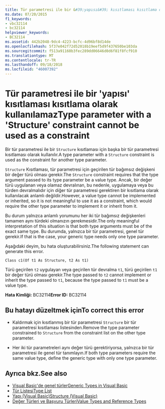 ```yaml
---
title: Tür parametresi ile bir &#39;yapısı&#39; kısıtlaması kısıtlama olarak kullanılamaz
ms.date: 07/20/2015
f1_keywords:
- vbc32114
- bc32114
helpviewer_keywords:
- BC32114
ms.assetid: 442b2048-9dc4-4223-bcfc-4d96bf8d14de
ms.openlocfilehash: 5f37e042f72d52018b19eef5d9f437650be103da
ms.sourcegitcommit: f513a91160b3fec289dd06646d0d6f81f8fcf910
ms.translationtype: MT
ms.contentlocale: tr-TR
ms.lasthandoff: 09/18/2018
ms.locfileid: "46007392"
---
```

# <a name="type-parameter-with-a-39structure39-constraint-cannot-be-used-as-a-constraint"></a><span data-ttu-id="577b6-102">Tür parametresi ile bir &#39;yapısı&#39; kısıtlaması kısıtlama olarak kullanılamaz</span><span class="sxs-lookup"><span data-stu-id="577b6-102">Type parameter with a &#39;Structure&#39; constraint cannot be used as a constraint</span></span>
<span data-ttu-id="577b6-103">Bir tür parametresi ile bir `Structure` kısıtlaması için başka bir tür parametresi kısıtlaması olarak kullanılır.</span><span class="sxs-lookup"><span data-stu-id="577b6-103">A type parameter with a `Structure` constraint is used as the constraint for another type parameter.</span></span>  
  
 <span data-ttu-id="577b6-104">`Structure` Kısıtlaması, tür parametresi için geçirilen tür bağımsız değişkeni bir değer türü olması gerekir.</span><span class="sxs-lookup"><span data-stu-id="577b6-104">The `Structure` constraint requires that the type argument passed to its type parameter be a value type.</span></span> <span data-ttu-id="577b6-105">Ancak, bir değer türü uygulanan veya olamaz devralınan, bu nedenle, uygulamaya veya bu türden devralmalıdır için diğer tür parametresi gerektiren bir kısıtlama olarak kullanılacak anlamlı değildir.</span><span class="sxs-lookup"><span data-stu-id="577b6-105">However, a value type cannot be implemented or inherited, so it is not meaningful to use it as a constraint, which would require the other type parameter to implement it or inherit from it.</span></span>  
  
 <span data-ttu-id="577b6-106">Bu durum yalnızca anlamlı yorumunu her iki tür bağımsız değişkenleri tamamen aynı türdeki olmanızın gerekmesidir.</span><span class="sxs-lookup"><span data-stu-id="577b6-106">The only meaningful interpretation of this situation is that both type arguments must be of the exact same type.</span></span> <span data-ttu-id="577b6-107">Bu durumda, yalnızca bir tür parametresi, genel tür gerekir.</span><span class="sxs-lookup"><span data-stu-id="577b6-107">If that is the case, your generic type needs only one type parameter.</span></span>  
  
 <span data-ttu-id="577b6-108">Aşağıdaki deyim, bu hata oluşturabilirsiniz.</span><span class="sxs-lookup"><span data-stu-id="577b6-108">The following statement can generate this error.</span></span>  
  
 `Class c1(Of t1 As Structure, t2 As t1)`  
  
 <span data-ttu-id="577b6-109">Türü geçirilen `t2` uygulayan veya geçirilen tür devralma `t1`, türü geçirilen `t1` bir değer türü olması gerekir.</span><span class="sxs-lookup"><span data-stu-id="577b6-109">The type passed to `t2` cannot implement or inherit the type passed to `t1`, because the type passed to `t1` must be a value type.</span></span>  
  
 <span data-ttu-id="577b6-110">**Hata Kimliği:** BC32114</span><span class="sxs-lookup"><span data-stu-id="577b6-110">**Error ID:** BC32114</span></span>  
  
## <a name="to-correct-this-error"></a><span data-ttu-id="577b6-111">Bu hatayı düzeltmek için</span><span class="sxs-lookup"><span data-stu-id="577b6-111">To correct this error</span></span>  
  
-   <span data-ttu-id="577b6-112">Kaldırmak için kısıtlanmış bir tür parametresi `Structure` bir tür parametresi kısıtlaması listesinden.</span><span class="sxs-lookup"><span data-stu-id="577b6-112">Remove the type parameter constrained to `Structure` from the constraint list on the other type parameter.</span></span>  
  
-   <span data-ttu-id="577b6-113">Her iki tür parametreleri aynı değer türü gerektiriyorsa, yalnızca bir tür parametresi ile genel tür tanımlayın.</span><span class="sxs-lookup"><span data-stu-id="577b6-113">If both type parameters require the same value type, define the generic type with only one type parameter.</span></span>  
  
## <a name="see-also"></a><span data-ttu-id="577b6-114">Ayrıca bkz.</span><span class="sxs-lookup"><span data-stu-id="577b6-114">See also</span></span>

- [<span data-ttu-id="577b6-115">Visual Basic'de genel türler</span><span class="sxs-lookup"><span data-stu-id="577b6-115">Generic Types in Visual Basic</span></span>](../../visual-basic/programming-guide/language-features/data-types/generic-types.md)  
- [<span data-ttu-id="577b6-116">Tür Listesi</span><span class="sxs-lookup"><span data-stu-id="577b6-116">Type List</span></span>](../../visual-basic/language-reference/statements/type-list.md)  
- [<span data-ttu-id="577b6-117">Yapı (Visual Basic)</span><span class="sxs-lookup"><span data-stu-id="577b6-117">Structure (Visual Basic)</span></span>](../../visual-basic/language-reference/statements/structure-statement.md)  
- [<span data-ttu-id="577b6-118">Değer Türleri ve Başvuru Türleri</span><span class="sxs-lookup"><span data-stu-id="577b6-118">Value Types and Reference Types</span></span>](../../visual-basic/programming-guide/language-features/data-types/value-types-and-reference-types.md)
